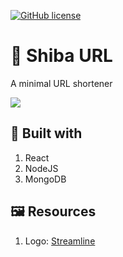 [![GitHub license](https://img.shields.io/github/license/Naereen/StrapDown.js.svg)](https://github.com/hungteddy/shiba-url/blob/master/LICENSE)

# 🔗 Shiba URL

A minimal URL shortener

![](https://firebasestorage.googleapis.com/v0/b/togebetter.appspot.com/o/portfolio%2Fshiba-url.png?alt=media&token=30abe56b-c3a6-47a9-8813-09032241046f)

## 🔨 Built with

1. React
1. NodeJS
1. MongoDB

## 🖼 Resources

1. Logo: [Streamline](https://www.streamlinehq.com)
